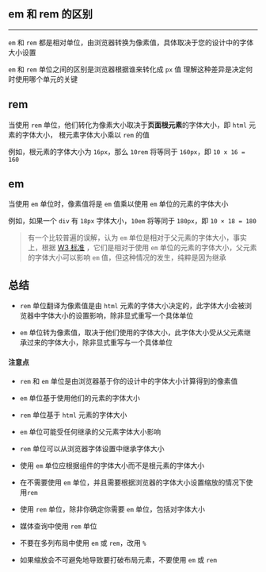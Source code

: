 ## em 和 rem 的区别

----


```em``` 和 ```rem``` 都是相对单位，由浏览器转换为像素值，具体取决于您的设计中的字体大小设置

```em``` 和 ```rem``` 单位之间的区别是浏览器根据谁来转化成 ```px``` 值 理解这种差异是决定何时使用哪个单元的关键

## rem

当使用 ```rem``` 单位，他们转化为像素大小取决于**页面根元素**的字体大小，即 `html` 元素的字体大小， 根元素字体大小乘以 ```rem``` 的值

例如，根元素的字体大小为 ```16px```，那么 ```10rem``` 将等同于 ```160px```，即 ```10 x 16 = 160```

## em

当使用 ```em``` 单位时，像素值将是 ```em``` 值乘以使用 ```em``` 单位的元素的字体大小

例如，如果一个 ```div``` 有 ```18px``` 字体大小，```10em``` 将等同于 ```180px```，即 ```10 × 18 = 180```

> 有一个比较普遍的误解，认为 ```em``` 单位是相对于父元素的字体大小，事实上，根据 [W3 标准](https://www.w3.org/TR/css3-values/#font-relative-lengths) ，它们是相对于使用 ```em``` 单位的元素的字体大小，父元素的字体大小可以影响 ```em``` 值，但这种情况的发生，纯粹是因为继承


## 总结

- ```rem``` 单位翻译为像素值是由 ```html``` 元素的字体大小决定的，此字体大小会被浏览器中字体大小的设置影响，除非显式重写一个具体单位

- ```em``` 单位转为像素值，取决于他们使用的字体大小，此字体大小受从父元素继承过来的字体大小，除非显式重写与一个具体单位

#### 注意点

* ```rem``` 和 ```em``` 单位是由浏览器基于你的设计中的字体大小计算得到的像素值

* ```em``` 单位基于使用他们的元素的字体大小

* ```rem``` 单位基于 ``html`` 元素的字体大小

* ```em``` 单位可能受任何继承的父元素字体大小影响

* ```rem``` 单位可以从浏览器字体设置中继承字体大小

* 使用 ```em``` 单位应根据组件的字体大小而不是根元素的字体大小

* 在不需要使用 ```em``` 单位，并且需要根据浏览器的字体大小设置缩放的情况下使用```rem```

* 使用 ```rem``` 单位，除非你确定你需要 ```em``` 单位，包括对字体大小

* 媒体查询中使用 ```rem``` 单位

* 不要在多列布局中使用 ```em``` 或 ```rem```，改用 ```%```

* 如果缩放会不可避免地导致要打破布局元素，不要使用 ```em``` 或 ```rem```